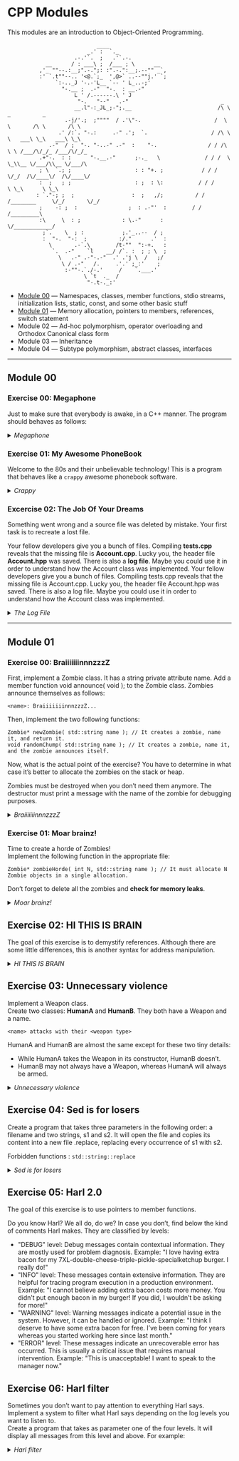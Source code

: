 # CPP Modules

This modules are an introduction to Object-Oriented Programming.

```
                            ____
                         _.' :  `._
                     .-.'`.  ;   .'`.-.
            __      / : ___\ ;  /___ ; \      __
          ,'_ ""--.:__;".-.";: :".-.":__;.--"" _`,
          :' `.t""--.. '<@.`;_  ',@>` ..--""j.' `;
               `:-.._J '-.-'L__ `-- ' L_..-;'
                 "-.__ ;  .-"  "-.  : __.-"
                     L ' /.------.\ ' J                
                      "-.   "--"   .-"                             _                            
                     __.l"-:_JL_;-";.__                           /\ \         _          _      
                  .-j/'.;  ;""""  / .'\"-.                       /  \ \       /\ \       /\ \    
                .' /:`. "-.:     .-" .';  `.                    / /\ \ \   ___\ \_\   ___\ \_\   
             .-"  / ;  "-. "-..-" .-"  :    "-.                / / /\ \ \ /___/\/_/_ /___/\/_/_  
          .+"-.  : :      "-.__.-"      ;-._   \              / / /  \ \_\\__ \/___/\\__ \/___/\ 
          ; \  `.; ;                    : : "+. ;            / / /    \/_/  /\/____\/  /\/____\/ 
          :  ;   ; ;                    : ;  : \:           / / /           \ \_\      \ \_\     
         : `."-; ;  ;                  :  ;   ,/;          / / /________     \/_/       \/_/     
          ;    -: ;  :                ;  : .-"'  :        / / /_________\                        
          :\     \  : ;             : \.-"      :         \/____________/                        
           ;`.    \  ; :            ;.'_..--  / ;
           :  "-.  "-:  ;          :/."      .'  :
             \       .-`.\        /t-""  ":-+.   :
              `.  .-"    `l    __/ /`. :  ; ; \  ;
                \   .-" .-"-.-"  .' .'j \  /   ;/
                 \ / .-"   /.     .'.' ;_:'    ;
                  :-""-.`./-.'     /    `.___.'
                        \ `t  ._  / 
                         "-.t-._:'

```
- [Module 00](#module-00) ― Namespaces, classes, member functions, stdio streams, initialization lists, static, const, and some other basic stuff
- [Module 01](#module-01) ― Memory allocation, pointers to members, references, switch statement
- Module 02 ― Ad-hoc polymorphism, operator overloading and Orthodox Canonical class form
- Module 03 ― Inheritance
- Module 04 ― Subtype polymorphism, abstract classes, interfaces

---

## Module 00

### Exercise 00: Megaphone

Just to make sure that everybody is awake, in a C++ manner. The program should behaves as follows:

<details>
<summary><i>Megaphone</i></summary>

```
$>./megaphone "shhhhh... I think the students are asleep..."
SHHHHH... I THINK THE STUDENTS ARE ASLEEP...
$>./megaphone Damnit " ! " "Sorry students, I thought this thing was off."
DAMNIT ! SORRY STUDENTS, I THOUGHT THIS THING WAS OFF.
$>./megaphone
* LOUD AND UNBEARABLE FEEDBACK NOISE *
$>
```
</details>

### Exercise 01: My Awesome PhoneBook

Welcome to the 80s and their unbelievable technology! This is a program that behaves
like a `crappy` awesome phonebook software.

<details>
<summary><i>Crappy</i></summary>

```
$>./crappy 

Welcome to Crappy! A phonebook for up to 8 contacts is created.
Command List
        ADD:    save a new contact
        SEARCH: display a specific contact
        EXIT

$>Enter a command > ADD
Enter the first name: James
Enter James's last name: Bond
Enter James's nickname: 007             
Enter James's phone number: +44 007 007 007
Enter James's darkest secret: In his early years as a spy, James Bond was involved in an operation that went tragically wrong. 
James successfully added to phonebook [1/8]

$>Enter a command > SEARCH
_____________________________________________
|     Index|First Name| Last Name|  Nickname|
|----------|----------|----------|----------|
|         1|     James|      Bond|       007|
---------------------------------------------
```
</details>

### Excercise 02: The Job Of Your Dreams

Something went wrong and a source file was deleted by mistake. Your first task is to recreate a lost file.

Your fellow developers give you a bunch of files. Compiling **tests.cpp** reveals that
the missing file is **Account.cpp**. Lucky you, the header file **Account.hpp** was saved.
There is also a **log file**. Maybe you could use it in order to understand how the Account
class was implemented.
Your fellow developers give you a bunch of files. Compiling tests.cpp reveals that
the missing file is Account.cpp. Lucky you, the header file Account.hpp was saved.
There is also a log file. Maybe you could use it in order to understand how the Account
class was implemented.

<details>
<summary><i>The Log File</i></summary>

```
[19920104_091532] index:0;amount:42;created
[19920104_091532] index:1;amount:54;created
[19920104_091532] index:2;amount:957;created
[19920104_091532] index:3;amount:432;created
[19920104_091532] index:4;amount:1234;created
[19920104_091532] index:5;amount:0;created
[19920104_091532] index:6;amount:754;created
[19920104_091532] index:7;amount:16576;created
[19920104_091532] accounts:8;total:20049;deposits:0;withdrawals:0
[19920104_091532] index:0;amount:42;deposits:0;withdrawals:0
[19920104_091532] index:1;amount:54;deposits:0;withdrawals:0
[19920104_091532] index:2;amount:957;deposits:0;withdrawals:0
[19920104_091532] index:3;amount:432;deposits:0;withdrawals:0
[19920104_091532] index:4;amount:1234;deposits:0;withdrawals:0
[19920104_091532] index:5;amount:0;deposits:0;withdrawals:0
[19920104_091532] index:6;amount:754;deposits:0;withdrawals:0
[19920104_091532] index:7;amount:16576;deposits:0;withdrawals:0
[19920104_091532] index:0;p_amount:42;deposit:5;amount:47;nb_deposits:1
[19920104_091532] index:1;p_amount:54;deposit:765;amount:819;nb_deposits:1
[19920104_091532] index:2;p_amount:957;deposit:564;amount:1521;nb_deposits:1
[19920104_091532] index:3;p_amount:432;deposit:2;amount:434;nb_deposits:1
[19920104_091532] index:4;p_amount:1234;deposit:87;amount:1321;nb_deposits:1
[19920104_091532] index:5;p_amount:0;deposit:23;amount:23;nb_deposits:1
[19920104_091532] index:6;p_amount:754;deposit:9;amount:763;nb_deposits:1
[19920104_091532] index:7;p_amount:16576;deposit:20;amount:16596;nb_deposits:1
[19920104_091532] accounts:8;total:21524;deposits:8;withdrawals:0
[19920104_091532] index:0;amount:47;deposits:1;withdrawals:0
[19920104_091532] index:1;amount:819;deposits:1;withdrawals:0
[19920104_091532] index:2;amount:1521;deposits:1;withdrawals:0
[19920104_091532] index:3;amount:434;deposits:1;withdrawals:0
[19920104_091532] index:4;amount:1321;deposits:1;withdrawals:0
[19920104_091532] index:5;amount:23;deposits:1;withdrawals:0
[19920104_091532] index:6;amount:763;deposits:1;withdrawals:0
[19920104_091532] index:7;amount:16596;deposits:1;withdrawals:0
[19920104_091532] index:0;p_amount:47;withdrawal:refused
[19920104_091532] index:1;p_amount:819;withdrawal:34;amount:785;nb_withdrawals:1
[19920104_091532] index:2;p_amount:1521;withdrawal:657;amount:864;nb_withdrawals:1
[19920104_091532] index:3;p_amount:434;withdrawal:4;amount:430;nb_withdrawals:1
[19920104_091532] index:4;p_amount:1321;withdrawal:76;amount:1245;nb_withdrawals:1
[19920104_091532] index:5;p_amount:23;withdrawal:refused
[19920104_091532] index:6;p_amount:763;withdrawal:657;amount:106;nb_withdrawals:1
[19920104_091532] index:7;p_amount:16596;withdrawal:7654;amount:8942;nb_withdrawals:1
[19920104_091532] accounts:8;total:12442;deposits:8;withdrawals:6
[19920104_091532] index:0;amount:47;deposits:1;withdrawals:0
[19920104_091532] index:1;amount:785;deposits:1;withdrawals:1
[19920104_091532] index:2;amount:864;deposits:1;withdrawals:1
[19920104_091532] index:3;amount:430;deposits:1;withdrawals:1
[19920104_091532] index:4;amount:1245;deposits:1;withdrawals:1
[19920104_091532] index:5;amount:23;deposits:1;withdrawals:0
[19920104_091532] index:6;amount:106;deposits:1;withdrawals:1
[19920104_091532] index:7;amount:8942;deposits:1;withdrawals:1
[19920104_091532] index:0;amount:47;closed
[19920104_091532] index:1;amount:785;closed
[19920104_091532] index:2;amount:864;closed
[19920104_091532] index:3;amount:430;closed
[19920104_091532] index:4;amount:1245;closed
[19920104_091532] index:5;amount:23;closed
[19920104_091532] index:6;amount:106;closed
[19920104_091532] index:7;amount:8942;closed
```
</details>

---
## Module 01

### Exercise 00: BraiiiiiiinnnzzzZ

First, implement a Zombie class. It has a string private attribute name.
Add a member function void announce( void ); to the Zombie class. Zombies
announce themselves as follows:
```
<name>: BraiiiiiiinnnzzzZ...
```
Then, implement the two following functions:
```
Zombie* newZombie( std::string name ); // It creates a zombie, name it, and return it.
void randomChump( std::string name ); // It creates a zombie, name it, and the zombie announces itself.
```

Now, what is the actual point of the exercise? You have to determine in what case
it’s better to allocate the zombies on the stack or heap.

Zombies must be destroyed when you don’t need them anymore. The destructor must
print a message with the name of the zombie for debugging purposes.

<details>
<summary><i>BraiiiiiiinnnzzzZ</i></summary>
  
```
$>./zombie

Zombie object Albert created.
Albert: BraiiiiiiinnnzzzZ...
Zombie object Adolf created.
Adolf: BraiiiiiiinnnzzzZ...
Zombie object Adolf destroyed.
Zombie object Albert destroyed.
```
</details>

### Exercise 01: Moar brainz!

Time to create a horde of Zombies!<br>
Implement the following function in the appropriate file:
```
Zombie* zombieHorde( int N, std::string name ); // It must allocate N Zombie objects in a single allocation.
```
Don’t forget to delete all the zombies and **check for memory leaks**.

<details>
<summary><i>Moar brainz!</i></summary>
  
```
$>./zombie

Zombie object (null) created
Zombie object (null) created
Zombie object (null) created
Zombie object (null) created
Zombie object (null) created
Zombie object (null) created
Zombie object (null) created
Zomb BraiiiiiiinnnzzzZ...
Zomb BraiiiiiiinnnzzzZ...
Zomb BraiiiiiiinnnzzzZ...
Zomb BraiiiiiiinnnzzzZ...
Zomb BraiiiiiiinnnzzzZ...
Zomb BraiiiiiiinnnzzzZ...
Zomb BraiiiiiiinnnzzzZ...
Zombie object Zomb destroyed
Zombie object Zomb destroyed
Zombie object Zomb destroyed
Zombie object Zomb destroyed
Zombie object Zomb destroyed
Zombie object Zomb destroyed
Zombie object Zomb destroyed
```
</details>

## Exercise 02: HI THIS IS BRAIN

The goal of this exercise is to demystify references. Although there are some little differences, this is another syntax for address manipulation.

<details>
<summary><i>HI THIS IS BRAIN</i></summary>
  
```
$>./hi

Memory address of the string: 0x7ffd5d33a6d0
Memory address held by stringPTR: 0x7ffd5d33a6d0
Memory address held by stringREF: 0x7ffd5d33a6d0
Value of the string: HI THIS IS BRAIN
Value pointed to by stringPTR: HI THIS IS BRAIN
Value pointed to by stringREF: HI THIS IS BRAIN
```
</details>

## Exercise 03: Unnecessary violence

Implement a Weapon class.<br>
Create two classes: **HumanA** and **HumanB**. They both have a Weapon and a name.

```
<name> attacks with their <weapon type>
```
HumanA and HumanB are almost the same except for these two tiny details:
- While HumanA takes the Weapon in its constructor, HumanB doesn’t.
- HumanB may not always have a Weapon, whereas HumanA will always be armed.

<details>
<summary><i>Unnecessary violence</i></summary>
  
```
$>./violence

HumanA Bob created with crude spiked club
Bob attacks with his crude spiked club
Bob attacks with his some other type of club
HumanA Bob destroyed
HumanB Jim created with no weapon
Jim attacks with his crude spiked club
Jim attacks with his some other type of club
HumanB Jim destroyed
```
</details>

## Exercise 04: Sed is for losers

Create a program that takes three parameters in the following order: a filename and
two strings, s1 and s2.
It will open the file <filename> and copies its content into a new file
<filename>.replace, replacing every occurrence of s1 with s2.

Forbidden functions : `std::string::replace`

<details>
<summary><i>Sed is for losers</i></summary>
  
```
$ ./replace 
⚠ usage: replace <file> <old_str> <new_str>
$ ./replace hello you traveler
⚠ Error: hello: no such file or directory
$ cat test.txt
Sed is for losers. Sed is powerful. Sed is versatile
$ ./replace test.txt "Sed" "AWK"
$ cat test.txt.new 
AWK is for losers. AWK is powerful. AWK is versatile.
```
</details>

## Exercise 05: Harl 2.0

The goal of this exercise is to use pointers to member functions.

Do you know Harl? We all do, do we? In case you don’t, find below the kind of
comments Harl makes. They are classified by levels:

- "DEBUG" level: Debug messages contain contextual information. They are mostly
used for problem diagnosis.
Example: "I love having extra bacon for my 7XL-double-cheese-triple-pickle-specialketchup burger. I really do!"
- "INFO" level: These messages contain extensive information. They are helpful for
tracing program execution in a production environment.
Example: "I cannot believe adding extra bacon costs more money. You didn’t put
enough bacon in my burger! If you did, I wouldn’t be asking for more!"
- "WARNING" level: Warning messages indicate a potential issue in the system.
However, it can be handled or ignored.
Example: "I think I deserve to have some extra bacon for free. I’ve been coming for
years whereas you started working here since last month."
- "ERROR" level: These messages indicate an unrecoverable error has occurred.
This is usually a critical issue that requires manual intervention.
Example: "This is unacceptable! I want to speak to the manager now."

## Exercise 06: Harl filter

Sometimes you don’t want to pay attention to everything Harl says. Implement a
system to filter what Harl says depending on the log levels you want to listen to.<br>
Create a program that takes as parameter one of the four levels. It will display all
messages from this level and above. For example:

<details>
<summary><i>Harl filter</i></summary>
  
```
$> ./harlFilter "WARNING"
[ WARNING ]
I think I deserve to have some extra bacon for free.
I've been coming for years whereas you started working here since last month.
[ ERROR ]
This is unacceptable, I want to speak to the manager now.
$> ./harlFilter "I am not sure how tired I am today..."
[ Probably complaining about insignificant problems ]
```
</details>
